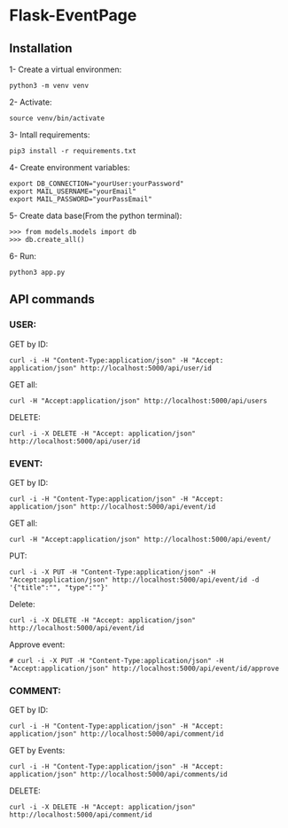 # Flask-EventPage

## Installation

1- Create a virtual environmen:
```
python3 -m venv venv
```

2- Activate:
```
source venv/bin/activate
```

3- Intall requirements:
```
pip3 install -r requirements.txt
```

4- Create environment variables:
```
export DB_CONNECTION="yourUser:yourPassword"
export MAIL_USERNAME="yourEmail"
export MAIL_PASSWORD="yourPassEmail"
```

5- Create data base(From the python terminal):
```
>>> from models.models import db
>>> db.create_all()
```

6- Run:
```
python3 app.py
```


## API commands

### USER:

GET by ID:
```
curl -i -H "Content-Type:application/json" -H "Accept: application/json" http://localhost:5000/api/user/id
```

GET all:
```
curl -H "Accept:application/json" http://localhost:5000/api/users
```

DELETE:
```
curl -i -X DELETE -H "Accept: application/json" http://localhost:5000/api/user/id
```

### EVENT:

GET by ID:
```
curl -i -H "Content-Type:application/json" -H "Accept: application/json" http://localhost:5000/api/event/id
```

GET all:
```
curl -H "Accept:application/json" http://localhost:5000/api/event/
```

PUT:
```
curl -i -X PUT -H "Content-Type:application/json" -H "Accept:application/json" http://localhost:5000/api/event/id -d '{"title":"", "type":""}'
```

Delete:
```
curl -i -X DELETE -H "Accept: application/json" http://localhost:5000/api/event/id
```

Approve event:
```
# curl -i -X PUT -H "Content-Type:application/json" -H "Accept:application/json" http://localhost:5000/api/event/id/approve
```

### COMMENT:

GET by ID:
```
curl -i -H "Content-Type:application/json" -H "Accept: application/json" http://localhost:5000/api/comment/id
```

GET by Events:
```
curl -i -H "Content-Type:application/json" -H "Accept: application/json" http://localhost:5000/api/comments/id
```

DELETE:
```
curl -i -X DELETE -H "Accept: application/json" http://localhost:5000/api/comment/id
```
